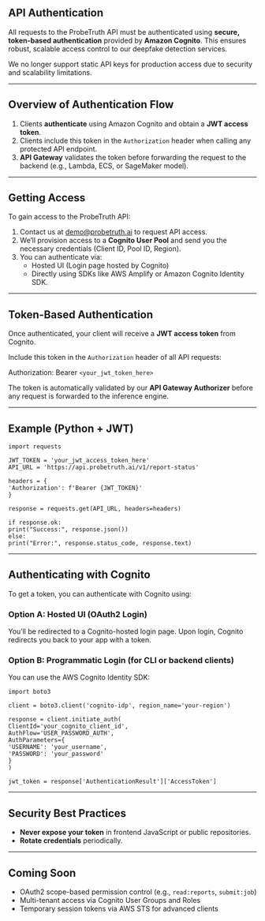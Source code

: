 ## API Authentication

All requests to the ProbeTruth API must be authenticated using **secure, token-based authentication** provided by **Amazon Cognito**. This ensures robust, scalable access control to our deepfake detection services.

We no longer support static API keys for production access due to security and scalability limitations.

---

##  Overview of Authentication Flow

1. Clients **authenticate** using Amazon Cognito and obtain a **JWT access token**.
2. Clients include this token in the `Authorization` header when calling any protected API endpoint.
3. **API Gateway** validates the token before forwarding the request to the backend (e.g., Lambda, ECS, or SageMaker model).

---

## Getting Access

To gain access to the ProbeTruth API:

1. Contact us at [demo@probetruth.ai](mailto:demo@probetruth.ai) to request API access.
2. We’ll provision access to a **Cognito User Pool** and send you the necessary credentials (Client ID, Pool ID, Region).
3. You can authenticate via:
    - Hosted UI (Login page hosted by Cognito)
    - Directly using SDKs like AWS Amplify or Amazon Cognito Identity SDK.

---

## Token-Based Authentication

Once authenticated, your client will receive a **JWT access token** from Cognito.

Include this token in the `Authorization` header of all API requests:

Authorization: Bearer `<your_jwt_token_here>`

The token is automatically validated by our **API Gateway Authorizer** before any request is forwarded to the inference engine.

---

## Example (Python + JWT)
```
import requests

JWT_TOKEN = 'your_jwt_access_token_here'
API_URL = 'https://api.probetruth.ai/v1/report-status'

headers = {
'Authorization': f'Bearer {JWT_TOKEN}'
}

response = requests.get(API_URL, headers=headers)

if response.ok:
print("Success:", response.json())
else:
print("Error:", response.status_code, response.text)
```
---
## Authenticating with Cognito

To get a token, you can authenticate with Cognito using:

### Option A: Hosted UI (OAuth2 Login)

You’ll be redirected to a Cognito-hosted login page. Upon login, Cognito redirects you back to your app with a token.

### Option B: Programmatic Login (for CLI or backend clients)

You can use the AWS Cognito Identity SDK:
```
import boto3

client = boto3.client('cognito-idp', region_name='your-region')

response = client.initiate_auth(
ClientId='your_cognito_client_id',
AuthFlow='USER_PASSWORD_AUTH',
AuthParameters={
'USERNAME': 'your_username',
'PASSWORD': 'your_password'
}
)

jwt_token = response['AuthenticationResult']['AccessToken']
```
---

## Security Best Practices

- **Never expose your token** in frontend JavaScript or public repositories.
- **Rotate credentials** periodically.

---

## Coming Soon

- OAuth2 scope-based permission control (e.g., `read:reports`, `submit:job`)
- Multi-tenant access via Cognito User Groups and Roles
- Temporary session tokens via AWS STS for advanced clients